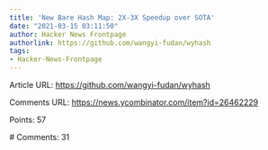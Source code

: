 ```yaml
---
title: 'New Bare Hash Map: 2X-3X Speedup over SOTA'
date: "2021-03-15 03:11:50"
author: Hacker News Frontpage
authorlink: https://github.com/wangyi-fudan/wyhash
tags:
- Hacker-News-Frontpage
---
```


<p>Article URL: <a href="https://github.com/wangyi-fudan/wyhash">https://github.com/wangyi-fudan/wyhash</a></p>
<p>Comments URL: <a href="https://news.ycombinator.com/item?id=26462229">https://news.ycombinator.com/item?id=26462229</a></p>
<p>Points: 57</p>
<p># Comments: 31</p>
